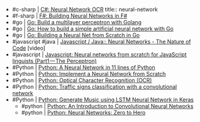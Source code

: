 - #c-sharp | [C#: Neural Network OCR](https://www.codeproject.com/Articles/11285/Neural-Network-OCR)
  title:: neural-network
- #f-sharp | [F#: Building Neural Networks in F#](https://towardsdatascience.com/building-neural-networks-in-f-part-1-a2832ae972e6)
- #go | [Go: Build a multilayer perceptron with Golang](https://made2591.github.io/posts/neuralnetwork)
- #go | [Go: How to build a simple artificial neural network with Go](https://sausheong.github.io/posts/how-to-build-a-simple-artificial-neural-network-with-go/)
- #go | [Go: Building a Neural Net from Scratch in Go](https://datadan.io/blog/neural-net-with-go)
- #javascript #java | [Javascript / Java:: Neural Networks - The Nature of Code](https://www.youtube.com/playlist?list=PLRqwX-V7Uu6aCibgK1PTWWu9by6XFdCfh) [video]
- #javascript | [Javascript: Neural networks from scratch for JavaScript linguists (Part1 — The Perceptron)](https://hackernoon.com/neural-networks-from-scratch-for-javascript-linguists-part1-the-perceptron-632a4d1fbad2)
- #Python | [Python: A Neural Network in 11 lines of Python](https://iamtrask.github.io/2015/07/12/basic-python-network/)
- #Python | [Python: Implement a Neural Network from Scratch](https://victorzhou.com/blog/intro-to-neural-networks/)
- #Python | [Python: Optical Character Recognition (OCR)](http://aosabook.org/en/500L/optical-character-recognition-ocr.html)
- #Python | [Python: Traffic signs classification with a convolutional network](https://navoshta.com/traffic-signs-classification/)
- #Python | [Python: Generate Music using LSTM Neural Network in Keras](https://towardsdatascience.com/how-to-generate-music-using-a-lstm-neural-network-in-keras-68786834d4c5)
	- #python | [Python: An Introduction to Convolutional Neural Networks](https://victorzhou.com/blog/intro-to-cnns-part-1/)
	- #python | [Python: Neural Networks: Zero to Hero](https://www.youtube.com/playlist?list=PLAqhIrjkxbuWI23v9cThsA9GvCAUhRvKZ)